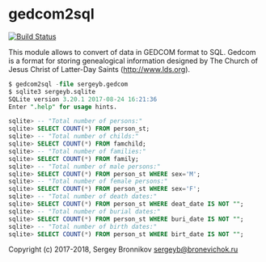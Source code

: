 # gedcom2sql

[![Build Status](https://travis-ci.org/ligurio/gedcom2sql.svg?branch=master)](https://travis-ci.org/ligurio/gedcom2sql)

This module allows to convert of data in GEDCOM format to SQL. Gedcom is a
format for storing genealogical information designed by The Church of Jesus
Christ of Latter-Day Saints (http://www.lds.org).

```sql
$ gedcom2sql -file sergeyb.gedcom
$ sqlite3 sergeyb.sqlite
SQLite version 3.20.1 2017-08-24 16:21:36
Enter ".help" for usage hints.

sqlite> -- "Total number of persons:"
sqlite> SELECT COUNT(*) FROM person_st;
sqlite> -- "Total number of childs:"
sqlite> SELECT COUNT(*) FROM famchild;
sqlite> -- "Total number of families:"
sqlite> SELECT COUNT(*) FROM family;
sqlite> -- "Total number of male persons:"
sqlite> SELECT COUNT(*) FROM person_st WHERE sex='M';
sqlite> -- "Total number of female persons:"
sqlite> SELECT COUNT(*) FROM person_st WHERE sex='F';
sqlite> -- "Total number of death dates:"
sqlite> SELECT COUNT(*) FROM person_st WHERE deat_date IS NOT "";
sqlite> -- "Total number of burial dates:"
sqlite> SELECT COUNT(*) FROM person_st WHERE buri_date IS NOT "";
sqlite> -- "Total number of birth dates:"
sqlite> SELECT COUNT(*) FROM person_st WHERE birt_date IS NOT "";
```

Copyright (c) 2017-2018, Sergey Bronnikov sergeyb@bronevichok.ru

